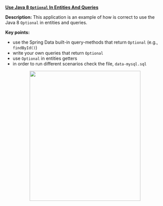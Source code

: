 **[Use Java 8 `Optional` In Entities And Queries](https://github.com/AnghelLeonard/Hibernate-SpringBoot/tree/master/HibernateSpringBootOptional)**
 
**Description:** This application is an example of how is correct to use the Java 8 `Optional` in entities and queries. 

**Key points:**
- use the Spring Data built-in query-methods that return `Optional` (e.g., `findById()`)
- write your own queries that return `Optional`
- use `Optional` in entities getters
- in order to run different scenarios check the file, `data-mysql.sql`
     
<a href="https://leanpub.com/java-persistence-performance-illustrated-guide"><p align="center"><img src="https://github.com/AnghelLeonard/Hibernate-SpringBoot/blob/master/Java%20Persistence%20Performance%20Illustrated%20Guide.jpg" height="410" width="350"/></p></a>
